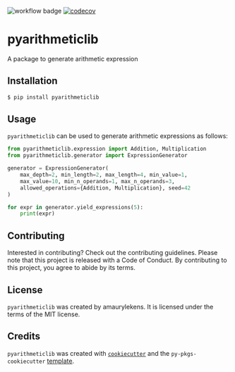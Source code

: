 ![workflow badge](https://github.com/amaurylekens/pyarithmeticlib/actions/workflows/ci-cd.yml/badge.svg)
[![codecov](https://codecov.io/gh/amaurylekens/pyarithmeticlib/graph/badge.svg?token=HLTD893DQM)](https://codecov.io/gh/amaurylekens/pyarithmeticlib)

# pyarithmeticlib

A package to generate arithmetic expression

## Installation

```bash
$ pip install pyarithmeticlib
```

## Usage

`pyarithmeticlib` can be used to generate arithmetic expressions as follows:

```python
from pyarithmeticlib.expression import Addition, Multiplication
from pyarithmeticlib.generator import ExpressionGenerator

generator = ExpressionGenerator(
    max_depth=2, min_length=2, max_length=4, min_value=1,
    max_value=10, min_n_operands=1, max_n_operands=3,
    allowed_operations={Addition, Multiplication}, seed=42
)

for expr in generator.yield_expressions(5):
    print(expr)
```

## Contributing

Interested in contributing? Check out the contributing guidelines. Please note that this project is released with a Code of Conduct. By contributing to this project, you agree to abide by its terms.

## License

`pyarithmeticlib` was created by amaurylekens. It is licensed under the terms of the MIT license.

## Credits

`pyarithmeticlib` was created with [`cookiecutter`](https://cookiecutter.readthedocs.io/en/latest/) and the `py-pkgs-cookiecutter` [template](https://github.com/py-pkgs/py-pkgs-cookiecutter).
